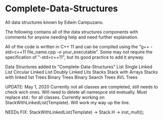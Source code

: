 # Complete-Data-Structures
All data structures known by Edwin Campuzano.

The following contains all of the data structures components
with comments for anyone needing help and need further explanation.

All of the code is written in C++ 11 and can be compiled using the 
"g++ -std=c++11 file_name.cpp -o your_executable". Some may not require 
the specification of "-std=c++11", but its good practice to add it anyway.

Data Structures added to "Complete-Data-Structures"
    List
        Single Linked List
        Circular Linked List
        Doubly Linked Lits
    Stacks
        Stack with Arrays
        Stacks with linked list
    Trees
        Binary Trees
        Binary Search Trees
        AVL Trees


UPDATE: May 1, 2020
    Currently not all classes are completed, still needs to check wich ones.
    Will need to delete all namespce std evetually. Must replace std:: for all classes.
    Currently working on StackWithLinkedList(Template).
    Will work my way up the line.

NEEDs FIX:
    StackWithLinkedList(Template) -> Stack.H -> inst_mult();